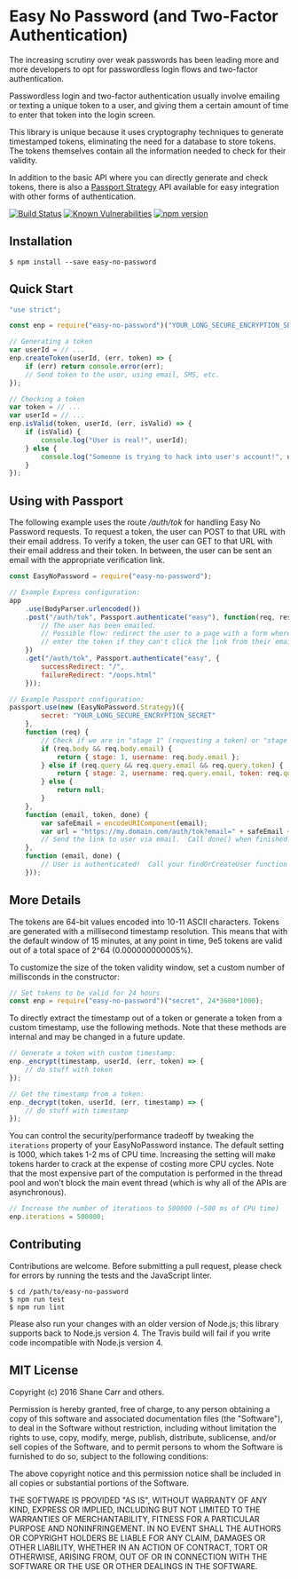 Easy No Password (and Two-Factor Authentication)
================================================

The increasing scrutiny over weak passwords has been leading more and more developers to opt for passwordless login flows and two-factor authentication.

Passwordless login and two-factor authentication usually involve emailing or texting a unique token to a user, and giving them a certain amount of time to enter that token into the login screen.

This library is unique because it uses cryptography techniques to generate timestamped tokens, eliminating the need for a database to store tokens.  The tokens themselves contain all the information needed to check for their validity.

In addition to the basic API where you can directly generate and check tokens, there is also a [Passport Strategy](http://passportjs.org) API available for easy integration with other forms of authentication.

[![Build Status](https://travis-ci.org/sffc/easy-no-password.svg?branch=master)](https://travis-ci.org/sffc/easy-no-password)
[![Known Vulnerabilities](https://snyk.io/test/github/sffc/easy-no-password/badge.svg)](https://snyk.io/test/github/sffc/easy-no-password)
[![npm version](http://img.shields.io/npm/v/easy-no-password.svg?style=flat)](https://npmjs.org/package/easy-no-password "View this project on npm")


## Installation

    $ npm install --save easy-no-password

## Quick Start

```javascript
"use strict";

const enp = require("easy-no-password")("YOUR_LONG_SECURE_ENCRYPTION_SECRET");

// Generating a token
var userId = // ...
enp.createToken(userId, (err, token) => {
	if (err) return console.error(err);
	// Send token to the user, using email, SMS, etc.
});

// Checking a token
var token = // ...
var userId = // ...
enp.isValid(token, userId, (err, isValid) => {
	if (isValid) {
		console.log("User is real!", userId);
	} else {
		console.log("Someone is trying to hack into user's account!", userId);
	}
});
```

## Using with Passport

The following example uses the route */auth/tok* for handling Easy No Password requests.  To request a token, the user can POST to that URL with their email address.  To verify a token, the user can GET to that URL with their email address and their token.  In between, the user can be sent an email with the appropriate verification link.

```javascript
const EasyNoPassword = require("easy-no-password");

// Example Express configuration:
app
	.use(BodyParser.urlencoded())
	.post("/auth/tok", Passport.authenticate("easy"), function(req, res) {
		// The user has been emailed.
		// Possible flow: redirect the user to a page with a form where they can
		// enter the token if they can't click the link from their email.
	})
	.get("/auth/tok", Passport.authenticate("easy", {
		successRedirect: "/",
		failureRedirect: "/oops.html"
	}));

// Example Passport configuration:
passport.use(new (EasyNoPassword.Strategy)({
		secret: "YOUR_LONG_SECURE_ENCRYPTION_SECRET"
	},
	function (req) {
		// Check if we are in "stage 1" (requesting a token) or "stage 2" (verifying a token)
		if (req.body && req.body.email) {
			return { stage: 1, username: req.body.email };
		} else if (req.query && req.query.email && req.query.token) {
			return { stage: 2, username: req.query.email, token: req.query.token };
		} else {
			return null;
		}
	},
	function (email, token, done) {
		var safeEmail = encodeURIComponent(email);
		var url = "https://my.domain.com/auth/tok?email=" + safeEmail + "&token=" + token;
		// Send the link to user via email.  Call done() when finished.
	},
	function (email, done) {
		// User is authenticated!  Call your findOrCreateUser function here.
	}));
```

## More Details

The tokens are 64-bit values encoded into 10-11 ASCII characters.  Tokens are generated with a millisecond timestamp resolution.  This means that with the default window of 15 minutes, at any point in time, 9e5 tokens are valid out of a total space of 2^64 (0.000000000005%).

To customize the size of the token validity window, set a custom number of millisconds in the constructor:

```javascript
// Set tokens to be valid for 24 hours
const enp = require("easy-no-password")("secret", 24*3600*1000);
```

To directly extract the timestamp out of a token or generate a token from a custom timestamp, use the following methods.  Note that these methods are internal and may be changed in a future update.

```javascript
// Generate a token with custom timestamp:
enp._encrypt(timestamp, userId, (err, token) => {
	// do stuff with token
});

// Get the timestamp from a token:
enp._decrypt(token, userId, (err, timestamp) => {
	// do stuff with timestamp
});
```

You can control the security/performance tradeoff by tweaking the `iterations` property of your EasyNoPassword instance.  The default setting is 1000, which takes 1-2 ms of CPU time.  Increasing the setting will make tokens harder to crack at the expense of costing more CPU cycles.  Note that the most expensive part of the computation is performed in the thread pool and won't block the main event thread (which is why all of the APIs are asynchronous).

```javascript
// Increase the number of iterations to 500000 (~500 ms of CPU time)
enp.iterations = 500000;
```


## Contributing

Contributions are welcome.  Before submitting a pull request, please check for errors by running the tests and the JavaScript linter.

    $ cd /path/to/easy-no-password
    $ npm run test
    $ npm run lint

Please also run your changes with an older version of Node.js; this library supports back to Node.js version 4.  The Travis build will fail if you write code incompatible with Node.js version 4.

## MIT License

Copyright (c) 2016 Shane Carr and others.

Permission is hereby granted, free of charge, to any person obtaining a copy of this software and associated documentation files (the "Software"), to deal in the Software without restriction, including without limitation the rights to use, copy, modify, merge, publish, distribute, sublicense, and/or sell copies of the Software, and to permit persons to whom the Software is furnished to do so, subject to the following conditions:

The above copyright notice and this permission notice shall be included in all copies or substantial portions of the Software.

THE SOFTWARE IS PROVIDED "AS IS", WITHOUT WARRANTY OF ANY KIND, EXPRESS OR IMPLIED, INCLUDING BUT NOT LIMITED TO THE WARRANTIES OF MERCHANTABILITY, FITNESS FOR A PARTICULAR PURPOSE AND NONINFRINGEMENT. IN NO EVENT SHALL THE AUTHORS OR COPYRIGHT HOLDERS BE LIABLE FOR ANY CLAIM, DAMAGES OR OTHER LIABILITY, WHETHER IN AN ACTION OF CONTRACT, TORT OR OTHERWISE, ARISING FROM, OUT OF OR IN CONNECTION WITH THE SOFTWARE OR THE USE OR OTHER DEALINGS IN THE SOFTWARE.
